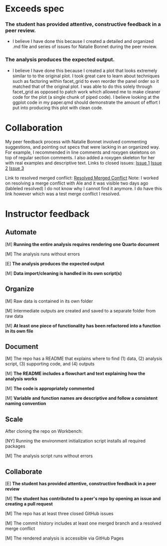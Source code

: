 
# Exceeds spec


### The student has provided attentive, constructive feedback in a peer review. 
- I believe I have done this because I created a detailed and organized .md file and series of issues for Natalie Bonnet during the peer review. 

### The analysis produces the expected output. 
- I believe I have done this because I created a plot that looks extremely similar to to the original plot. I took great care to learn about techniques such as factoring within facet_grid to even reorder the panel order so it matched that of the original plot. I was able to do this solely through facet_grid as opposed to patch work which allowed me to make cleaner code for the plot (a single chunk of piped code). I believe looking at the ggplot code in my paper.qmd should demonstrate the amount of effort I put into producing this plot with clean code. 

# Collaboration
My peer feedback process with Natalie Bonnet involved commenting suggestions, and pointing out specs that were lacking in an organized way. For example, I recommended in line comments and roxygen skeletons on top of regular section comments. I also added a roxygen skeleton for her with real examples and descriptive text. 
Links to closed issues: 
[Issue 1](https://github.com/NatBonnet/hurricane-hugo/issues/16)
[Issue 2](https://github.com/NatBonnet/hurricane-hugo/issues/17)
[Issue 3](https://github.com/NatBonnet/hurricane-hugo/issues/20)

Link to resolved merged conflict: 
[Resolved Merged Conflict](https://github.com/richardmonteslemus/eds214-day1-project/pull/2)
Note: I worked on resolving a merge conflict with Ale and it was visible two days ago (lableled resolved) I do not know why I cannot find it anymore. I do have this link however which was a test merge conflict I resolved.  

# Instructor feedback

## Automate

[M] **Running the entire analysis requires rendering one Quarto document**

[M] The analysis runs without errors

[E] **The analysis produces the expected output**

[M] **Data import/cleaning is handled in its own script(s)**

## Organize

[M] Raw data is contained in its own folder

[M] Intermediate outputs are created and saved to a separate folder from raw data

[M] **At least one piece of functionality has been refactored into a function in its own file**

## Document

[M] The repo has a README that explains where to find (1) data, (2) analysis script, (3) supporting code, and (4) outputs

[M] **The README includes a flowchart and text explaining how the analysis works**

[M] **The code is appropriately commented**

[M] **Variable and function names are descriptive and follow a consistent naming convention**

## Scale

After cloning the repo on Workbench:

[NY] Running the environment initialization script installs all required packages

[M] The analysis script runs without errors

## Collaborate

[E] **The student has provided attentive, constructive feedback in a peer review**

[M] **The student has contributed to a peer's repo by opening an issue and creating a pull request**

[M] The repo has at least three closed GitHub issues

[M] The commit history includes at least one merged branch and a resolved merge conflict

[M] The rendered analysis is accessible via GitHub Pages
